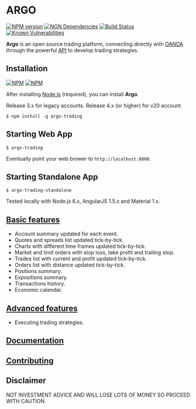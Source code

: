 # ARGO

[![NPM version](https://badge.fury.io/js/argo-trading.png)](http://badge.fury.io/js/argo-trading)
[![NGN Dependencies](https://david-dm.org/albertosantini/argo.png)](https://david-dm.org/albertosantini/argo)
[![Build Status](https://travis-ci.org/albertosantini/argo.png)](https://travis-ci.org/albertosantini/argo)
[![Known Vulnerabilities](https://snyk.io/test/npm/argo-trading/badge.svg)](https://snyk.io/test/npm/argo-trading)

**Argo** is an open source trading platform, connecting directly with [OANDA][]
through the powerful [API][] to develop trading strategies.

## Installation

[![NPM](https://nodei.co/npm/argo-trading.png?downloads=true&downloadRank=true)](https://nodei.co/npm/argo-trading/)
[![NPM](https://nodei.co/npm-dl/argo-trading.png)](https://nodei.co/npm/argo-trading/)

After installing [Node.js](https://nodejs.org/) (required), you can install **Argo**.

Release 3.x for legacy accounts.
Release 4.x (or higher) for v20 account.

```
$ npm install -g argo-trading
```

## Starting Web App

```
$ argo-trading
```
Eventually point your web brower to `http://localhost:8000`.

## Starting Standalone App

```
$ argo-trading-standalone
```

Tested locally with Node.js 6.x, AngularJS 1.5.x and Material 1.x.

## [Basic features](docs/views)

- Account summary updated for each event.
- Quotes and spreads list updated tick-by-tick.
- Charts with different time frames updated tick-by-tick.
- Market and limit orders with stop loss, take profit and trailing stop.
- Trades list with current and profit updated tick-by-tick.
- Orders list with distance updated tick-by-tick.
- Positions summary.
- Expositions summary.
- Transactions history.
- Economic calendar.

## [Advanced features](https://github.com/albertosantini/argo-trading-plugin-seed)

- Executing trading strategies.

## [Documentation](http://argo.rtfd.io/)

## [Contributing](CONTRIBUTING.md)

## Disclaimer

NOT INVESTMENT ADVICE AND WILL LOSE LOTS OF MONEY SO PROCEED WITH CAUTION.


[OANDA]: http://fxtrade.oanda.co.uk/
[API]: http://developer.oanda.com/
